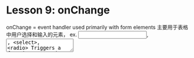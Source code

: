 # Lesson 9: onChange
onChange = event handler used primarily with form elements 主要用于表格中用户选择和输入的元素，
ex. <input>, <textarea>, <select>, <radio>
Triggers a function every time the value of the input changes, 每一次当元素的值变化的时候，就会触发公式，若是结合useState(), 我们就可以同步的记录用户的数据修改到虚拟DOM变量的值上。❤️❤️

1. <input value={var} onChange={func}> store a variable to simulately update its value when inputs are changing!

2. <textarea placeholder="" value={varname} onChange={func}> for comment box

3. <select value={var} onChange={funcname}>
         <option value="">Select an option</option>
         <option value="opt1">opt1</option>
         <option value="opt2">opt2</option>
</select> is for selecting menu: e.g a payment method. 


4. <input type="radio" value="value" checked={var === "value" onChange={funname}}> 单选button， note: checked to check if shipping value === "Delivery", for example, our default value = "Delivery", then it will automatically select that input button, 但是不管checked 是否成立，只要input的value一变化，var的值就会跟着变化 

